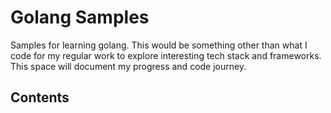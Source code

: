 # Golang Samples

Samples for learning golang. This would be something other than what I code for my regular work to explore interesting tech stack and frameworks. This space will document my progress and code journey.

## Contents

